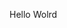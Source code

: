 Hello Wolrd






































































































































































































































































































































































































































































































































































































































































































































































































































































































































































































































































































































































































































































































































































































































































































































































































































































































































































































































































































































































































































































































































































































































































































































































































































































































































































































































































































































































































































































































































































































































































































































































































































































































































































































































































































































































































































































































































































































































































































































































































































